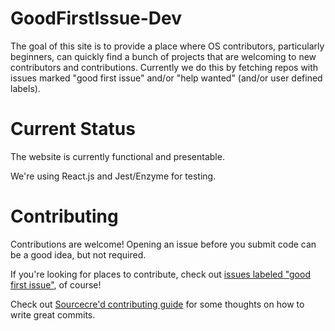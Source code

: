 # GoodFirstIssue-Dev

The goal of this site is to provide a place where OS contributors, particularly beginners, can quickly find a bunch of projects that are welcoming to new contributors and contributions. Currently we do this by fetching repos with issues marked "good first issue" and/or "help wanted" (and/or user defined labels). 

# Current Status 

The website is currently functional and presentable. 

We're using React.js and Jest/Enzyme for testing. 

# Contributing 

Contributions are welcome! Opening an issue before you submit code can be a good idea, but not required. 

If you're looking for places to contribute, check out [issues labeled "good first issue"][gfi], of course! 

Check out [Sourcecre'd contributing guide][scg] for some thoughts on how to write great commits. 

[gfi]: https://github.com/BrianLitwin/GoodFirstIssue-Dev/issues?q=is%3Aissue+is%3Aopen+label%3A%22good+first+issue%22
[scg]: https://github.com/sourcecred/sourcecred/blob/master/CHANGELOG.md

